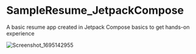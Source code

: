 # SampleResume_JetpackCompose
A basic resume app created in Jetpack Compose basics to get hands-on experience 


![Screenshot_1695142955](https://github.com/HamzaMeh/SampleResume_JetpackCompose/assets/28254327/a610121b-634d-4ae6-b521-84de331c29a2)
